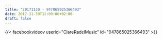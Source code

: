 ```yaml
---
title: "20171130 - 947865025366493"
date: 2017-11-30T12:00:00+02:00
draft: false
---
```


{{< facebookvideov userid="ClareRadelMusic" id="947865025366493" >}}